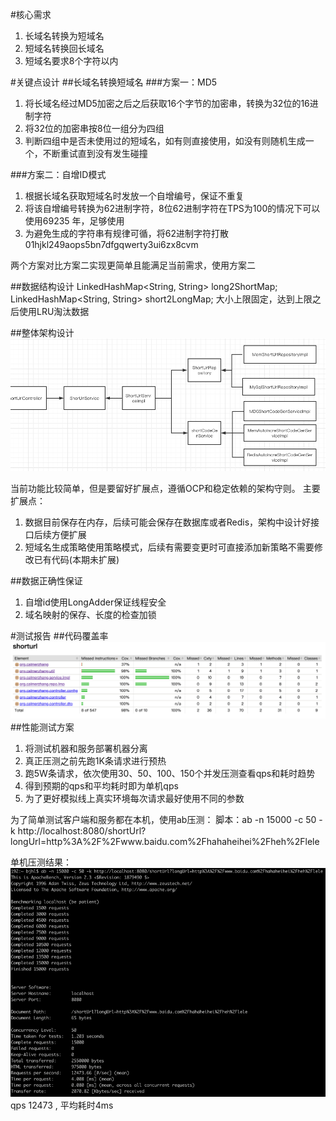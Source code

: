 #核心需求
1. 长域名转换为短域名
2. 短域名转换回长域名
3. 短域名要求8个字符以内

#关键点设计
##长域名转换短域名
###方案一：MD5
1. 将长域名经过MD5加密之后之后获取16个字节的加密串，转换为32位的16进制字符
2. 将32位的加密串按8位一组分为四组
3. 判断四组中是否未使用过的短域名，如有则直接使用，如没有则随机生成一个，不断重试直到没有发生碰撞

###方案二：自增ID模式
1. 根据长域名获取短域名时发放一个自增编号，保证不重复
2. 将该自增编号转换为62进制字符，8位62进制字符在TPS为100的情况下可以使用69235 年，足够使用
3. 为避免生成的字符串有规律可循，将62进制字符打散 01hjkl249aops5bn7dfgqwerty3ui6zx8cvm

两个方案对比方案二实现更简单且能满足当前需求，使用方案二

##数据结构设计
LinkedHashMap<String, String> long2ShortMap;
LinkedHashMap<String, String> short2LongMap;
大小上限固定，达到上限之后使用LRU淘汰数据

##整体架构设计
![img.png](img.png)

当前功能比较简单，但是要留好扩展点，遵循OCP和稳定依赖的架构守则。
主要扩展点：
1. 数据目前保存在内存，后续可能会保存在数据库或者Redis，架构中设计好接口后续方便扩展
2. 短域名生成策略使用策略模式，后续有需要变更时可直接添加新策略不需要修改已有代码(本期未扩展)

##数据正确性保证
1. 自增id使用LongAdder保证线程安全
2. 域名映射的保存、长度的检查加锁

#测试报告
##代码覆盖率
![img_1.png](img_1.png)
##性能测试方案
1. 将测试机器和服务部署机器分离
2. 真正压测之前先跑1K条请求进行预热
3. 跑5W条请求，依次使用30、50、100、150个并发压测查看qps和耗时趋势
4. 得到预期的qps和平均耗时即为单机qps
5. 为了更好模拟线上真实环境每次请求最好使用不同的参数

为了简单测试客户端和服务都在本机，使用ab压测：
脚本：ab -n 15000 -c 50 -k http://localhost:8080/shortUrl?longUrl=http%3A%2F%2Fwww.baidu.com%2Fhahaheihei%2Fheh%2Flele

单机压测结果：
![img_2.png](img_2.png)
qps 12473 , 平均耗时4ms

